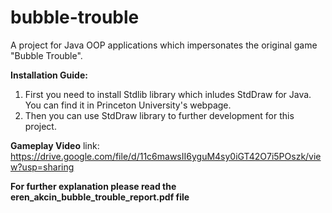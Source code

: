 # bubble-trouble
A project for Java OOP applications which impersonates the original game "Bubble Trouble".


**Installation Guide:**

1. First you need to install Stdlib library which inludes StdDraw for Java. You can find it in Princeton University's webpage.
2. Then you can use StdDraw library to further development for this project.


**Gameplay Video**
link: https://drive.google.com/file/d/11c6mawsII6yguM4sy0iGT42O7i5POszk/view?usp=sharing

**For further explanation please read the eren_akcin_bubble_trouble_report.pdf file**
